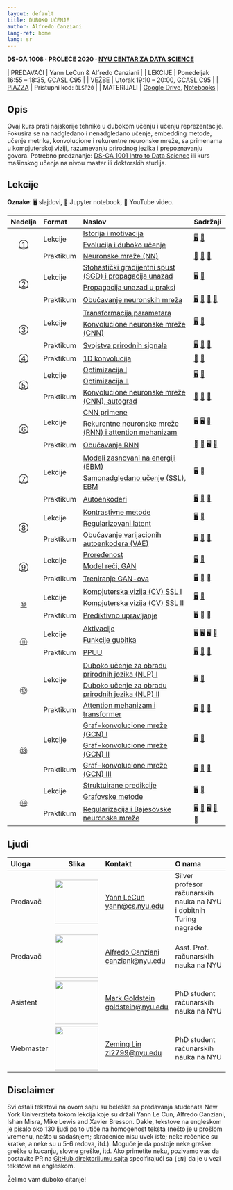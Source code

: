 ```yaml
---
layout: default
title: DUBOKO UČENJE
author: Alfredo Canziani
lang-ref: home
lang: sr
---
```


**DS-GA 1008 · PROLEĆE 2020 · [NYU CENTAR ZA DATA SCIENCE](http://cds.nyu.edu/)**

| PREDAVAČI   | Yann LeCun & Alfredo Canziani |
| LEKCIJE     | Ponedeljak 16:55 – 18:35, [GCASL C95](http://library.nyu.edu/services/campus-media/classrooms/gcasl-c95/) |
| VEŽBE       | Utorak 19:10 – 20:00, [GCASL C95](http://library.nyu.edu/services/campus-media/classrooms/gcasl-c95/) |
| [PIAZZA](https://piazza.com/nyu/spring2020/dsga1008/home)      | Pristupni kod: `DLSP20` |
| MATERIJALI  | [Google Drive](https://bitly.com/DLSP20), [Notebooks](https://github.com/Atcold/pytorch-Deep-Learning) |


## Opis

Ovaj kurs prati najskorije tehnike u dubokom učenju i učenju reprezentacije. Fokusira se na nadgledano i nenadgledano učenje, embedding metode, učenje metrika, konvolucione i rekurentne neuronske mreže, sa primenama u kompjuterskoj viziji, razumevanju prirodnog jezika i prepoznavanju govora. Potrebno predznanje: [DS-GA 1001 Intro to Data Science](https://cds.nyu.edu/academics/ms-curriculum/) ili kurs mašinskog učenja na nivou master ili doktorskih studija.

## Lekcije

**Oznake**: 🖥 slajdovi, 📓 Jupyter notebook, 🎥 YouTube video.

<table>
<!-- =============================== HEADER ================================ -->
  <thead>
    <tr>
      <th>Nedelja</th>
      <th align="left">Format</th>
      <th align="left">Naslov</th>
      <th align="left">Sadržaji</th>
    </tr>
  </thead>
  <tbody>
<!-- =============================== Nedelja 1 ================================ -->
    <tr>
      <td rowspan="3" align="center"><a href="en/week01/01">①</a></td>
      <td rowspan="2">Lekcije</td>
      <td><a href="en/week01/01-1">Istorija i motivacija</a></td>
      <td rowspan="2">
        <a href="https://drive.google.com/open?id=1Q7LtZyIS1f3TfeTGll3aDtWygh3GAfCb">🖥️</a>
        <a href="https://www.youtube.com/watch?v=0bMe_vCZo30">🎥</a>
      </td>
    </tr>
    <tr><td><a href="en/week01/01-2">Evolucija i duboko učenje</a></td></tr>
    <tr>
      <td rowspan="1">Praktikum</td>
      <td><a href="en/week01/01-3">Neuronske mreže (NN)</a></td>
      <td>
        <a href="https://github.com/Atcold/pytorch-Deep-Learning/blob/master/01-tensor_tutorial.ipynb">📓</a>
        <a href="https://github.com/Atcold/pytorch-Deep-Learning/blob/master/02-space_stretching.ipynb">📓</a>
        <a href="https://www.youtube.com/watch?v=5_qrxVq1kvc">🎥</a>
      </td>
    </tr>
<!-- =============================== Nedelja 2 ================================ -->
    <tr>
      <td rowspan="3" align="center"><a href="en/week02/02">②</a></td>
      <td rowspan="2">Lekcije</td>
      <td><a href="en/week02/02-1">Stohastički gradijentni spust (SGD) i propagacija unazad</a></td>
      <td rowspan="2">
        <a href="https://drive.google.com/open?id=1w2jV_BT2hWzfOKBR02x_rB4-dfVUI6SR">🖥️</a>
        <a href="https://www.youtube.com/watch?v=d9vdh3b787Y">🎥</a>
      </td>
    </tr>
    <tr><td><a href="en/week02/02-2">Propagacija unazad u praksi</a></td></tr>
    <tr>
      <td rowspan="1">Praktikum</td>
      <td><a href="en/week02/02-3">Obučavanje neuronskih mreža</a></td>
      <td>
        <a href="https://github.com/Atcold/pytorch-Deep-Learning/blob/master/slides/01%20-%20Spiral%20classification.pdf">🖥</a>
        <a href="https://github.com/Atcold/pytorch-Deep-Learning/blob/master/04-spiral_classification.ipynb">📓</a>
        <a href="https://github.com/Atcold/pytorch-Deep-Learning/blob/master/05-regression.ipynb">📓</a>
        <a href="https://www.youtube.com/watch?v=WAn6lip5oWk">🎥</a>
      </td>
    </tr>
<!-- =============================== Nedelja 3 ================================ -->
    <tr>
      <td rowspan="3" align="center"><a href="en/week03/03">③</a></td>
      <td rowspan="2">Lekcije</td>
      <td><a href="en/week03/03-1">Transformacija parametara</a></td>
      <td rowspan="2">
        <a href="https://drive.google.com/open?id=18UFaOGNKKKO5TYnSxr2b8dryI-PgZQmC">🖥️</a>
        <a href="https://youtu.be/FW5gFiJb-ig">🎥</a>
      </td>
    </tr>
    <tr><td><a href="en/week03/03-2">Konvolucione neuronske mreže (CNN)</a></td></tr>
    <tr>
      <td rowspan="1">Praktikum</td>
      <td><a href="en/week03/03-3">Svojstva prirodnih signala</a></td>
      <td>
        <a href="https://github.com/Atcold/pytorch-Deep-Learning/blob/master/slides/02%20-%20CNN.pdf">🖥</a>
        <a href="https://github.com/Atcold/pytorch-Deep-Learning/blob/master/06-convnet.ipynb">📓</a>
        <a href="https://youtu.be/kwPWpVverkw">🎥</a>
      </td>
    </tr>
<!-- =============================== Nedelja 4 ================================ -->
    <tr>
      <td rowspan="1" align="center"><a href="en/week04/04">④</a></td>
      <td rowspan="1">Praktikum</td>
      <td><a href="en/week04/04-1">1D konvolucija</a></td>
      <td>
        <a href="https://github.com/Atcold/pytorch-Deep-Learning/blob/master/07-listening_to_kernels.ipynb">📓</a>
        <a href="https://youtu.be/OrBEon3VlQg">🎥</a>
      </td>
    </tr>
<!-- =============================== Nedelja 5 ================================ -->
    <tr>
      <td rowspan="3" align="center"><a href="en/week05/05">⑤</a></td>
      <td rowspan="2">Lekcije</td>
      <td><a href="en/week05/05-1">Optimizacija I</a></td>
      <td rowspan="2">
        <a href="https://drive.google.com/open?id=1pwlGN6hDFfEYQqBqcMjWbe4yfBDTxsab">🖥️</a>
        <a href="https://youtu.be/--NZb480zlg">🎥</a>
      </td>
    </tr>
    <tr><td><a href="en/week05/05-2">Optimizacija II</a></td></tr>
    <tr>
      <td rowspan="1">Praktikum</td>
      <td><a href="en/week05/05-3">Konvolucione neuronske mreže (CNN), autograd</a></td>
      <td>
        <a href="https://github.com/Atcold/pytorch-Deep-Learning/blob/master/03-autograd_tutorial.ipynb">📓</a>
        <a href="https://github.com/Atcold/pytorch-Deep-Learning/blob/master/extra/b-custom_grads.ipynb">📓</a>
        <a href="https://youtu.be/eEzCZnOFU1w">🎥</a>
      </td>
    </tr>
<!-- =============================== Nedelja 6 ================================ -->
    <tr>
      <td rowspan="3" align="center"><a href="en/week06/06">⑥</a></td>
      <td rowspan="2">Lekcije</td>
      <td><a href="en/week06/06-1">CNN primene</a></td>
      <td rowspan="2">
        <a href="https://drive.google.com/open?id=1opT7lV0IRYJegtZjuHsKhlsM5L7GpGL1">🖥️</a>
        <a href="https://drive.google.com/open?id=1sdeVBC3nuh5Zkm2sqzdScEicRvLc_v-F">🖥️</a>
        <a href="https://youtu.be/ycbMGyCPzvE">🎥</a>
      </td>
    </tr>
    <tr><td><a href="en/week06/06-2">Rekurentne neuronske mreže (RNN) i attention mehanizam</a></td></tr>
    <tr>
      <td rowspan="1">Praktikum</td>
      <td><a href="en/week06/06-3">Obučavanje RNN</a></td>
      <td>
        <a href="https://github.com/Atcold/pytorch-Deep-Learning/blob/master/08-seq_classification.ipynb">📓</a>
        <a href="https://github.com/Atcold/pytorch-Deep-Learning/blob/master/09-echo_data.ipynb">📓</a>
        <a href="https://github.com/Atcold/pytorch-Deep-Learning/blob/master/slides/04%20-%20RNN.pdf">🖥️</a>
        <a href="https://youtu.be/8cAffg2jaT0">🎥</a>
      </td>
    </tr>
<!-- =============================== Nedelja 7 ================================ -->
    <tr>
      <td rowspan="3" align="center"><a href="en/week07/07">⑦</a></td>
      <td rowspan="2">Lekcije</td>
      <td><a href="en/week07/07-1">Modeli zasnovani na energiji (EBM)</a></td>
      <td rowspan="2">
        <a href="https://drive.google.com/open?id=1z8Dz1YtkOEJpU-gh5RIjORs3GGqkYJQa">🖥️</a>
        <a href="https://youtu.be/tVwV14YkbYs">🎥</a>
      </td>
    </tr>
    <tr><td><a href="en/week07/07-2">Samonadgledano učenje (SSL), EBM</a></td></tr>
    <tr>
      <td rowspan="1">Praktikum</td>
      <td><a href="en/week07/07-3">Autoenkoderi</a></td>
      <td>
        <a href="https://github.com/Atcold/pytorch-Deep-Learning/blob/master/slides/05%20-%20Generative%20models.pdf">🖥️</a>
        <a href="https://github.com/Atcold/pytorch-Deep-Learning/blob/master/10-autoencoder.ipynb">📓</a>
        <a href="https://youtu.be/bggWQ14DD9M">🎥</a>
      </td>
    </tr>
<!-- =============================== Nedelja 8 ================================ -->
    <tr>
      <td rowspan="3" align="center"><a href="en/week08/08">⑧</a></td>
      <td rowspan="2">Lekcije</td>
      <td><a href="en/week08/08-1">Kontrastivne metode</a></td>
      <td rowspan="2">
        <a href="https://drive.google.com/open?id=1Zo_PyBEO6aNt0GV74kj8MQL7kfHdIHYO">🖥️</a>
        <a href="https://youtu.be/ZaVP2SY23nc">🎥</a>
      </td>
    </tr>
    <tr><td><a href="en/week08/08-2">Regularizovani latent</a></td></tr>
    <tr>
      <td rowspan="1">Praktikum</td>
      <td><a href="en/week08/08-3">Obučavanje varijacionih autoenkodera (VAE)</a></td>
      <td>
        <a href="https://github.com/Atcold/pytorch-Deep-Learning/blob/master/slides/05%20-%20Generative%20models.pdf">🖥️</a>
        <a href="https://github.com/Atcold/pytorch-Deep-Learning/blob/master/11-VAE.ipynb">📓</a>
        <a href="https://youtu.be/7Rb4s9wNOmc">🎥</a>
      </td>
    </tr>
<!-- =============================== Nedelja 9 ================================ -->
    <tr>
      <td rowspan="3" align="center"><a href="en/week09/09">⑨</a></td>
      <td rowspan="2">Lekcije</td>
      <td><a href="en/week09/09-1">Proređenost</a></td>
      <td rowspan="2">
        <a href="https://drive.google.com/open?id=1wJRzhjSqlrSqEpX4Omagb_gdIkQ5f-6K">🖥️</a>
        <a href="https://youtu.be/Pgct8PKV7iw">🎥</a>
      </td>
    </tr>
    <tr><td><a href="en/week09/09-2">Model reči, GAN</a></td></tr>
    <tr>
      <td rowspan="1">Praktikum</td>
      <td><a href="en/week09/09-3">Treniranje GAN-ova</a></td>
      <td>
        <a href="https://github.com/Atcold/pytorch-Deep-Learning/blob/master/slides/05%20-%20Generative%20models.pdf">🖥️</a>
        <a href="https://github.com/pytorch/examples/tree/master/dcgan">📓</a>
        <a href="https://youtu.be/xYc11zyZ26M">🎥</a>
      </td>
    </tr>
<!-- =============================== Nedelja 10 =============================== -->
    <tr>
      <td rowspan="3" align="center"><a href="en/week10/10">⑩</a></td>
      <td rowspan="2">Lekcije</td>
      <td><a href="en/week10/10-1">Kompjuterska vizija (CV) SSL I</a></td>
      <td rowspan="2">
        <a href="https://drive.google.com/open?id=16lsnDN2HIBTcRucbVKY5B_U16c0tNQhR">🖥️</a>
        <a href="https://youtu.be/0KeR6i1_56g">🎥</a>
      </td>
    </tr>
    <tr><td><a href="en/week10/10-2">Kompjuterska vizija (CV) SSL II</a></td></tr>
    <tr>
      <td rowspan="1">Praktikum</td>
      <td><a href="en/week10/10-3">Prediktivno upravljanje</a></td>
      <td>
        <a href="https://github.com/Atcold/pytorch-Deep-Learning/blob/master/slides/09%20-%20Controller%20learning.pdf">🖥️</a>
        <a href="https://github.com/Atcold/pytorch-Deep-Learning/blob/master/14-truck_backer-upper.ipynb">📓</a>
        <a href="https://youtu.be/A3klBqEWR-I">🎥</a>
      </td>
    </tr>
<!-- =============================== Nedelja 11 =============================== -->
    <tr>
      <td rowspan="3" align="center"><a href="en/week11/11">⑪</a></td>
      <td rowspan="2">Lekcije</td>
      <td><a href="en/week11/11-1">Aktivacije</a></td>
      <td rowspan="2">
        <a href="https://drive.google.com/file/d/1AzFVLG7D4NK6ugh60f0cJQGYF5OL2sUB">🖥️</a>
        <a href="https://drive.google.com/file/d/1rkiZy0vjZqE2w7baVWvxwfAGae0Eh1Wm">🖥️</a>
        <a href="https://drive.google.com/file/d/1tryOlVAFmazLLZusD2-UfReFMkPk5hPk">🖥️</a>
        <a href="https://youtu.be/bj1fh3BvqSU">🎥</a>
      </td>
    </tr>
    <tr><td><a href="en/week11/11-2">Funkcije gubitka</a></td></tr>
    <tr>
      <td rowspan="1">Praktikum</td>
      <td><a href="en/week11/11-3">PPUU</a></td>
      <td>
        <a href="http://bit.ly/PPUU-slides">🖥️</a>
        <a href="http://bit.ly/PPUU-code">📓</a>
        <a href="https://youtu.be/VcrCr-KNBHc">🎥</a>
      </td>
    </tr>
<!-- =============================== Nedelja 12 =============================== -->
    <tr>
      <td rowspan="3" align="center"><a href="en/week12/12">⑫</a></td>
      <td rowspan="2">Lekcije</td>
      <td><a href="en/week12/12-1">Duboko učenje za obradu prirodnih jezika (NLP) I</a></td>
      <td rowspan="2">
        <a href="https://drive.google.com/file/d/149m3wRavTp4DQZ6RJTej8KP8gv4jnkPW/">🖥️</a>
        <a href="https://youtu.be/6D4EWKJgNn0">🎥</a>
      </td>
    </tr>
    <tr><td><a href="en/week12/12-2">Duboko učenje za obradu prirodnih jezika (NLP) II</a></td></tr>
    <tr>
      <td rowspan="1">Praktikum</td>
      <td><a href="en/week12/12-3">Attention mehanizam i transformer</a></td>
      <td>
        <a href="https://github.com/Atcold/pytorch-Deep-Learning/blob/master/slides/10%20-%20Attention%20%26%20transformer.pdf">🖥️</a>
        <a href="https://github.com/Atcold/pytorch-Deep-Learning/blob/master/15-transformer.ipynb">📓</a>
        <a href="https://youtu.be/f01J0Dri-6k">🎥</a>
      </td>
    </tr>
<!-- =============================== Nedelja 13 =============================== -->
    <tr>
      <td rowspan="3" align="center"><a href="en/week13/13">⑬</a></td>
      <td rowspan="2">Lekcije</td>
      <td><a href="en/week13/13-1">Graf-konvolucione mreže (GCN) I</a></td>
      <td rowspan="2">
        <a href="https://drive.google.com/file/d/1oq-nZE2bEiQjqBlmk5_N_rFC8LQY0jQr/">🖥️</a>
        <a href="https://youtu.be/Iiv9R6BjxHM">🎥</a>
      </td>
    </tr>
    <tr><td><a href="en/week13/13-2">Graf-konvolucione mreže (GCN) II</a></td></tr>
    <tr>
      <td rowspan="1">Praktikum</td>
      <td><a href="en/week13/13-3">Graf-konvolucione mreže (GCN) III</a></td>
      <td>
        <a href="https://github.com/Atcold/pytorch-Deep-Learning/blob/master/slides/11%20-%20GCN.pdf">🖥️</a>
        <a href="https://github.com/Atcold/pytorch-Deep-Learning/blob/master/16-gated_GCN.ipynb">📓</a>
        <a href="https://youtu.be/2aKXWqkbpWg">🎥</a>
      </td>
    </tr>
<!-- =============================== Nedelja 14 =============================== -->
    <tr>
      <td rowspan="3" align="center"><a href="en/week14/14">⑭</a></td>
      <td rowspan="2">Lekcije</td>
      <td><a href="en/week14/14-1">Struktuirane predikcije</a></td>
      <td rowspan="2">
        <a href="https://drive.google.com/file/d/1qBu-2hYWaGYEXeX7kAU8O4S2RZ1hMjsk/">🖥️</a>
        <a href="https://youtu.be/gYayCG6YyO8">🎥</a>
      </td>
    </tr>
    <tr><td><a href="en/week14/14-2">Grafovske metode</a></td></tr>
    <tr>
      <td rowspan="1">Praktikum</td>
      <td><a href="en/week14/14-3">Regularizacija i Bajesovske neuronske mreže</a></td>
      <td>
        <a href="https://github.com/Atcold/pytorch-Deep-Learning/blob/master/slides/07%20-%20Regularisation.pdf">🖥️</a>
        <a href="https://github.com/Atcold/pytorch-Deep-Learning/blob/master/12-regularization.ipynb">📓</a>
        <a href="https://github.com/Atcold/pytorch-Deep-Learning/blob/master/slides/08%20-%20Bayesian%20NN.pdf">🖥️</a>
        <a href="https://github.com/Atcold/pytorch-Deep-Learning/blob/master/13-bayesian_nn.ipynb">📓</a>
        <a href="https://youtu.be/DL7iew823c0">🎥</a>
      </td>
    </tr>
  </tbody>
</table>


## Ljudi

| Uloga| Slika | Kontakt | O nama |
|:-----|:-----:|:--------|:------|
|Predavač  |<img src="images/Yann.png" width="100" height="100">|<a href="https://twitter.com/ylecun">Yann LeCun</a><br>yann@cs.nyu.edu|Silver profesor računarskih nauka na NYU<br>i dobitnih Turing nagrade|
|Predavač  |<img src="https://avatars1.githubusercontent.com/u/2119355" width="100" height="100">|<a href="https://twitter.com/alfcnz">Alfredo Canziani</a><br>canziani@nyu.edu|Asst. Prof. računarskih nauka na NYU|
|Asistent  |<img src="https://pbs.twimg.com/profile_images/1186879808845860864/czRv3g1G_400x400.jpg" width="100" height="100">|<a href="https://twitter.com/marikgoldstein">Mark Goldstein</a><br>goldstein@nyu.edu|PhD student računarskih nauka na NYU|
|Webmaster |<img src="https://pbs.twimg.com/profile_images/673997980370927616/vMXf545j_400x400.jpg" width="100" height="100">|<a href="https://twitter.com/ebetica">Zeming Lin</a><br>zl2799@nyu.edu|PhD student računarskih nauka na NYU|


<!--
|Grader|<img src="https://st3.depositphotos.com/13159112/17145/v/450/depositphotos_171453724-stock-illustration-default-avatar-profile-icon-grey.jpg" width="100" height="100">|Serkan Karakulak <br>sk7685@nyu.edu|
|Grader|<img src="https://st3.depositphotos.com/13159112/17145/v/450/depositphotos_171453724-stock-illustration-default-avatar-profile-icon-grey.jpg" width="100" height="100">|Raghav Jajodia <br>rj1408@nyu.edu|
|Grader|<img src="https://st3.depositphotos.com/13159112/17145/v/450/depositphotos_171453724-stock-illustration-default-avatar-profile-icon-grey.jpg" width="100" height="100">|Priyank Pathak <br>pp1953@nyu.edu|
|Grader|<img src="https://st3.depositphotos.com/13159112/17145/v/450/depositphotos_171453724-stock-illustration-default-avatar-profile-icon-grey.jpg" width="100" height="100">|Chiao-Hsun Wang <br>chw371@nyu.edu|
|Grader|<img src="https://st3.depositphotos.com/13159112/17145/v/450/depositphotos_171453724-stock-illustration-default-avatar-profile-icon-grey.jpg" width="100" height="100">|Pedro Vidal<br>pmh314@nyu.edu|
|Grader|<img src="https://st3.depositphotos.com/13159112/17145/v/450/depositphotos_171453724-stock-illustration-default-avatar-profile-icon-grey.jpg" width="100" height="100">|Bixing Yan <br>by783@nyu.edu|
-->


## Disclaimer

Svi ostali tekstovi na ovom sajtu su beleške sa predavanja studenata New York Univerziteta tokom lekcija koje su držali Yann Le Cun, Alfredo Canziani, Ishan Misra, Mike Lewis and Xavier Bresson.
Dakle, tekstove na engleskom je pisalo oko 130 ljudi pa to utiče na homogenost teksta (nešto je u prošlom vremenu, nešto u sadašnjem; skraćenice nisu uvek iste; neke rečenice su kratke, a neke su u 5-6 redova, itd.).
Moguće je da postoje neke greške: greške u kucanju, slovne greške, itd. Ako primetite neku, pozivamo vas da postavite PR na [GitHub direktorijumu sajta](https://github.com/Atcold/pytorch-Deep-Learning/pulls) specifirajući sa `[EN]` da je u vezi tekstova na engleskom.

Želimo vam duboko čitanje!
